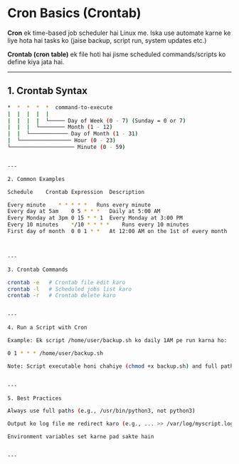 # Cron Basics (Crontab)

**Cron** ek time-based job scheduler hai Linux me. Iska use automate karne ke liye hota hai tasks ko (jaise backup, script run, system updates etc.)

**Crontab (cron table)** ek file hoti hai jisme scheduled commands/scripts ko define kiya jata hai.

---

## 1. Crontab Syntax

```bash
*  *  *  *  *  command-to-execute
|  |  |  |  |
|  |  |  |  └───── Day of Week (0 - 7) (Sunday = 0 or 7)
|  |  |  └──────── Month (1 - 12)
|  |  └──────────── Day of Month (1 - 31)
|  └──────────────── Hour (0 - 23)
└──────────────────── Minute (0 - 59)


---

2. Common Examples

Schedule	Crontab Expression	Description

Every minute	* * * * *	Runs every minute
Every day at 5am	0 5 * * *	Daily at 5:00 AM
Every Monday at 3pm	0 15 * * 1	Every Monday at 3:00 PM
Every 10 minutes	*/10 * * * *	Runs every 10 minutes
First day of month	0 0 1 * *	At 12:00 AM on the 1st of every month



---

3. Crontab Commands

crontab -e   # Crontab file edit karo
crontab -l   # Scheduled jobs list karo
crontab -r   # Crontab delete karo


---

4. Run a Script with Cron

Example: Ek script /home/user/backup.sh ko daily 1AM pe run karna ho:

0 1 * * * /home/user/backup.sh

Note: Script executable honi chahiye (chmod +x backup.sh) and full path use karo.


---

5. Best Practices

Always use full paths (e.g., /usr/bin/python3, not python3)

Output ko log file me redirect karo (e.g., ... >> /var/log/myscript.log)

Environment variables set karne pad sakte hain


---

